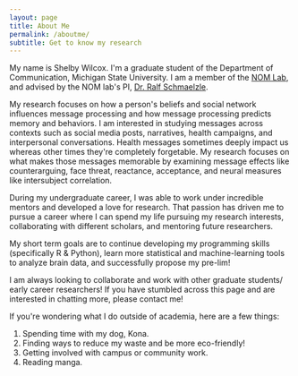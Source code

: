 ```yaml
---
layout: page
title: About Me
permalink: /aboutme/
subtitle: Get to know my research
---
```

My name is Shelby Wilcox. I'm a graduate student of the Department of Communication, Michigan State University. I am a member of the [NOM Lab](https://nomcomm.github.io/ "NOM Lab"), and advised by the NOM lab's PI, [Dr. Ralf Schmaelzle](http://www.ralfschmaelzle.net/ "Dr. Ralf Schmaelzle").

My research focuses on how a person's beliefs and social network influences message processing and how message processing predicts memory and behaviors. I am interested in studying messages across contexts such as social media posts, narratives, health campaigns, and interpersonal conversations. Health messages sometimes deeply impact us whereas other times they're completely forgetable. My research focuses on what makes those messages memorable by examining message effects like counterarguing, face threat, reactance, acceptance, and neural measures like intersubject correlation.

During my undergraduate career, I was able to work under incredible mentors and developed a love for research. That passion has driven me to pursue a career where I can spend my life pursuing my research interests, collaborating with different scholars, and mentoring future researchers.

My short term goals are to continue developing my programming skills (specifically R & Python), learn more statistical and machine-learning tools to analyze brain data, and successfully propose my pre-lim!

I am always looking to collaborate and work with other graduate students/ early career researchers! If you have stumbled across this page and are interested in chatting more, please contact me!

If you're wondering what I do outside of academia, here are a few things:
1. Spending time with my dog, Kona.
2. Finding ways to reduce my waste and be more eco-friendly!
3. Getting involved with campus or community work.
4. Reading manga.
